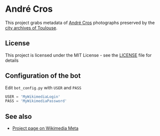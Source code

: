 # André Cros

This project grabs metadata of [André Cros](https://www.wikidata.org/wiki/Q47197443) photographs preserved by the [city archives of Toulouse](http://basededonnees.archives.toulouse.fr/4DCGI/Web_fondsvisu/53Fi/ILUMP26723).

## License

This project is licensed under the MIT License - see the [LICENSE](LICENSE) file for details


## Configuration of the bot
Edit `bot_config.py` with `USER` and `PASS`

```python
USER = 'MyWikimediaLogin'
PASS = 'MyWikimediaPassword'
```

## See also

* [Project page on Wikimedia Meta](https://meta.wikimedia.org/wiki/Wikimédia_France/Toulouse/André_Cros)

